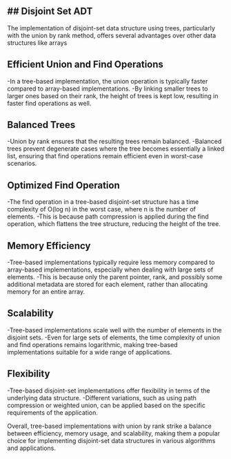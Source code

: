## ## Disjoint Set ADT
The implementation of disjoint-set data structure using trees, particularly with the union by rank method, offers several advantages over other data structures like arrays

## Efficient Union and Find Operations 
  -In a tree-based implementation, the union operation is typically faster compared to array-based implementations. 
  -By linking smaller trees to larger ones based on their rank, the height of trees is kept low, resulting in faster find operations as well.

## Balanced Trees 
  -Union by rank ensures that the resulting trees remain balanced. 
  -Balanced trees prevent degenerate cases where the tree becomes essentially a linked list, ensuring that find operations remain efficient even in worst-case scenarios.

## Optimized Find Operation 
  -The find operation in a tree-based disjoint-set structure has a time complexity of O(log n) in the worst case, where n is the number of elements. 
   -This is because path compression is applied during the find operation, which flattens the tree structure, reducing the height of the tree.

## Memory Efficiency
  -Tree-based implementations typically require less memory compared to array-based implementations, especially when dealing with large sets of elements. 
  -This is because only the parent pointer, rank, and possibly some additional metadata are stored for each element, rather than allocating memory for an entire array.

## Scalability
  -Tree-based implementations scale well with the number of elements in the disjoint sets. 
  -Even for large sets of elements, the time complexity of union and find operations remains logarithmic, making tree-based implementations suitable for a wide range of applications.

## Flexibility 
  -Tree-based disjoint-set implementations offer flexibility in terms of the underlying data structure. 
  -Different variations, such as using path compression or weighted union, can be applied based on the specific requirements of the application.

Overall, tree-based implementations with union by rank strike a balance between efficiency, memory usage, and scalability, making them a popular choice for implementing disjoint-set data structures in various algorithms and applications.
